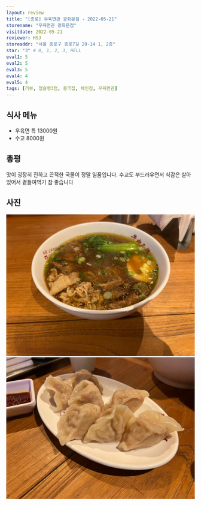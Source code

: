 ```yaml
---
layout: review
title: "[종로] 우육면관 광화문점 - 2022-05-21"
storename: "우육면관 광화문점"
visitdate: 2022-05-21
reviewer: HSJ
storeaddr: "서울 종로구 종로7길 29-14 1, 2층"
star: "3" # 0, 1, 2, 3, HELL
eval1: 5
eval2: 5
eval3: 5
eval4: 4
eval5: 4
tags: [리뷰, 헬슐랭3점, 중국집, 체인점, 우육면관]
---
```


## 식사 메뉴

- 우육면 특 13000원
- 수교 8000원

## 총평

맛이 굉장히 진하고 끈적한 국물이 정말 일품입니다. 수교도 부드러우면서 식감은 살아있어서 곁들여먹기 참 좋습니다

## 사진

![](/img/20220521uyuk01.jpeg)
![](/img/20220521uyuk02.jpeg)

